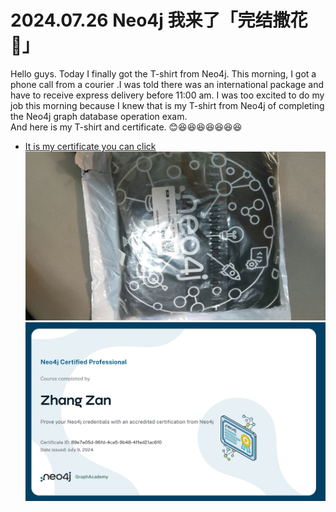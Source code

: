 # 2024.07.26 Neo4j 我来了「完结撒花🎉」

Hello guys. Today I finally got the T-shirt from Neo4j.
This morning, I got a phone call from a courier .I was told there was an international package and have to
receive express delivery before 11:00 am. I was too excited to do my job this morning because I knew
that is my T-shirt from Neo4j of completing the Neo4j graph database operation exam.  
And here is my T-shirt and certificate.  😊😆😆😆😆😆😆😆
* [It is my certificate you can click](https://graphacademy.neo4j.com/c/89e7e05d-96fd-4ca5-9b48-4ffed21ac6f0/)
  ![image](/ZZGEDA/neo4j/T-shirt.jpg)
  ![image](/ZZGEDA/neo4j/certificate.png)